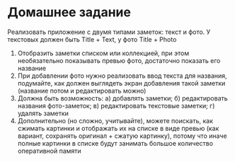 # Домашнее задание

Реализовать приложение с двумя типами заметок: текст и фото. У текстовых должен быть Title + Text, у фото Title + Photo

1. Отобразить заметки списком или коллекцией, при этом необязательно показывать превью фото, достаточно показать его название
2. При добавлении фото нужно реализовать ввод текста для названия, подумайте, как должен выглядеть экран добавления такой заметки (название потом и редактировать можно)
3. Должна быть возможность: а) добавлять заметки; б) редактировать названия фото-заметок; в) редактировать текстовые заметки; г) удалять заметки
4. Дополнительно (но сложно, учитывайте), можете поискать, как сжимать картинки и отображать их на списке в виде превью (как вариант, сохранять оригинал + сжатую картинку), потому что иначе полные картинки в списке будут занимать большое количество оперативной памяти
